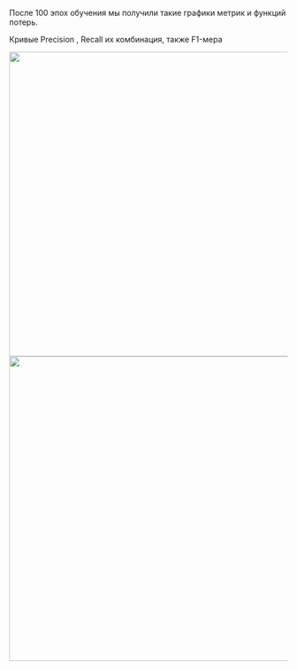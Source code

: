 После 100 эпох обучения мы получили такие графики метрик и функций потерь.

Кривые Precision , Recall их комбинация, также F1-мера

<p float="left">
  <img src="https://github.com/Fordreign/Tg_bot_detection_weed/assets/69246960/692c28da-f725-4a49-83b4-48c896e9fede" width="550" />
  <img src="https://github.com/Fordreign/Tg_bot_detection_weed/assets/69246960/9151fd9d-5aef-4dd2-9a71-966341e60de2" width="550" /> 
</p>
